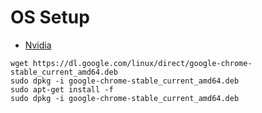 # OS Setup 
* [Nvidia](https://wiki.debian.org/NvidiaGraphicsDrivers)
```
wget https://dl.google.com/linux/direct/google-chrome-stable_current_amd64.deb
sudo dpkg -i google-chrome-stable_current_amd64.deb
sudo apt-get install -f
sudo dpkg -i google-chrome-stable_current_amd64.deb
```

